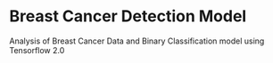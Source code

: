 # Breast Cancer Detection Model
Analysis of Breast Cancer Data and Binary Classification model using Tensorflow 2.0
